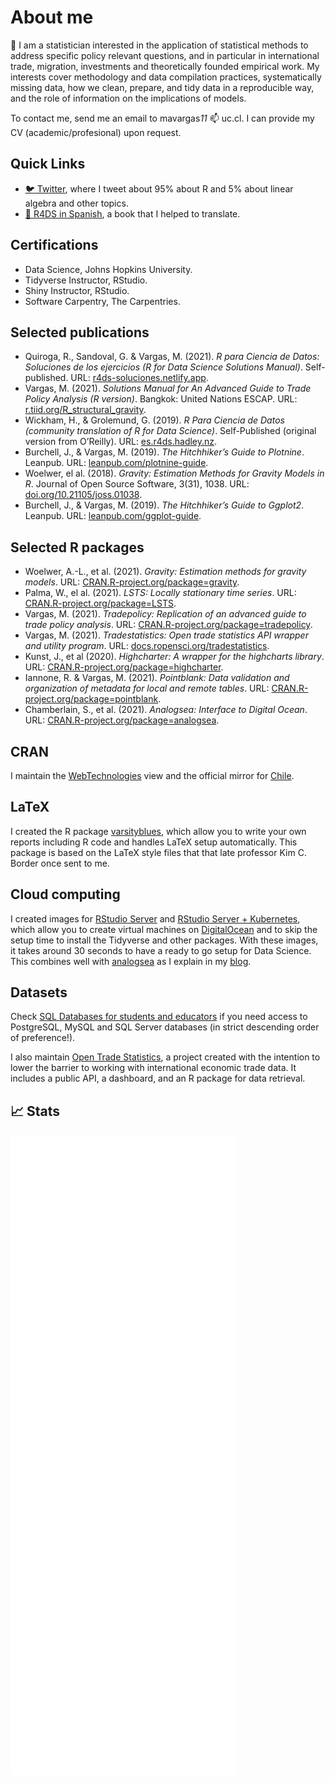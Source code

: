 # About me

👋 I am a statistician interested in the application of statistical methods to address specific policy relevant questions, and in particular in international trade, migration, investments and theoretically founded empirical work. My interests cover methodology and data compilation practices, systematically missing data, how we clean, prepare, and tidy data in a reproducible way, and the role of information on the implications of models.

<!--My 🧰 Toolbox includes:

<img src="https://raw.githubusercontent.com/devicons/devicon/master/icons/r/r-original.svg" alt="R Logo" width="50" height="50"/> <img src="https://raw.githubusercontent.com/devicons/devicon/master/icons/git/git-original-wordmark.svg" alt="Git Logo" width="50" height="50"/> <img src="https://raw.githubusercontent.com/devicons/devicon/master/icons/github/github-original-wordmark.svg" alt="Github Logo" width="50" height="50"/> <img src="https://raw.githubusercontent.com/devicons/devicon/master/icons/postgresql/postgresql-original-wordmark.svg" alt="SQL Logo" width="50" height="50"/> <img src="https://raw.githubusercontent.com/devicons/devicon/master/icons/digitalocean/digitalocean-original-wordmark.svg" alt="DigitalOcean Logo" width="50" height="50"/>-->

To contact me, send me an email to mavargas*11* 📫 uc.cl. I can provide my CV (academic/profesional) upon request.

## Quick Links

* [🐦 Twitter](https://twitter.com/pachadotdev), where I tweet about 95% about R and 5% about linear algebra and other topics.
* [📖 R4DS in Spanish](https://es.r4ds.hadley.nz/), a book that I helped to translate.

## Certifications

* Data Science, Johns Hopkins University.
* Tidyverse Instructor, RStudio.
* Shiny Instructor, RStudio.
* Software Carpentry, The Carpentries.

## Selected publications

*   Quiroga, R., Sandoval, G. & Vargas, M. (2021). _R para Ciencia de Datos: Soluciones de los ejercicios (R for Data Science Solutions Manual)_. Self-published. URL: [r4ds-soluciones.netlify.app](https://r4ds-soluciones.netlify.app).
*   Vargas, M. (2021). _Solutions Manual for An Advanced Guide to Trade Policy Analysis (R version)_. Bangkok: United Nations ESCAP. URL: [r.tiid.org/R\_structural\_gravity](https://r.tiid.org/R_structural_gravity).
*   Wickham, H., & Grolemund, G. (2019). _R Para Ciencia de Datos (community translation of R for Data Science)_. Self-Published (original version from O’Reilly). URL: [es.r4ds.hadley.nz](https://es.r4ds.hadley.nz).
*   Burchell, J., & Vargas, M. (2019). _The Hitchhiker’s Guide to Plotnine_. Leanpub. URL: [leanpub.com/plotnine-guide](https://leanpub.com/plotnine-guide).
*   Woelwer, el al. (2018). _Gravity: Estimation Methods for Gravity Models in R_. Journal of Open Source Software, 3(31), 1038. URL: [doi.org/10.21105/joss.01038](https://doi.org/10.21105/joss.01038).
*   Burchell, J., & Vargas, M. (2019). _The Hitchhiker’s Guide to Ggplot2_. Leanpub. URL: [leanpub.com/ggplot-guide](https://leanpub.com/ggplot-guide).

## Selected R packages

*   Woelwer, A.-L., et al. (2021). _Gravity: Estimation methods for gravity models_. URL: [CRAN.R-project.org/package=gravity](https://CRAN.R-project.org/package=gravity).
*   Palma, W., el al. (2021). _LSTS: Locally stationary time series_. URL: [CRAN.R-project.org/package=LSTS](https://CRAN.R-project.org/package=LSTS).
*   Vargas, M. (2021). _Tradepolicy: Replication of an advanced guide to trade policy analysis_. URL: [CRAN.R-project.org/package=tradepolicy](https://CRAN.R-project.org/package=tradepolicy).
*   Vargas, M. (2021). _Tradestatistics: Open trade statistics API wrapper and utility program_. URL: [docs.ropensci.org/tradestatistics](https://docs.ropensci.org/tradestatistics).
*   Kunst, J., et al (2020). _Highcharter: A wrapper for the highcharts library_. URL: [CRAN.R-project.org/package=highcharter](https://CRAN.R-project.org/package=highcharter).
*   Iannone, R. & Vargas, M. (2021). _Pointblank: Data validation and organization of metadata for local and remote tables_. URL: [CRAN.R-project.org/package=pointblank](https://CRAN.R-project.org/package=pointblank).
*   Chamberlain, S., et al. (2021). _Analogsea: Interface to Digital Ocean_. URL: [CRAN.R-project.org/package=analogsea](https://CRAN.R-project.org/package=analogsea).

## CRAN

I maintain the [WebTechnologies](https://cran.r-project.org/web/views/WebTechnologies.html) view and the official mirror for [Chile](https://cran.dcc.uchile.cl).

## LaTeX

I created the R package [varsityblues](https://github.com/pachadotdev/varsityblues), which allow you to write your own reports including R code and handles LaTeX setup automatically. This package is based on the LaTeX style files that that late professor Kim C. Border once sent to me.

## Cloud computing

I created images for [RStudio Server](https://marketplace.digitalocean.com/apps/rstudio) and [RStudio Server + Kubernetes](https://marketplace.digitalocean.com/apps/rstudio-kubernetes), which allow you to create virtual machines on [DigitalOcean](https://m.do.co/c/1d5a471e5f54) and to skip the setup time to install the Tidyverse and other packages. With these images, it takes around 30 seconds to have a ready to go setup for Data Science. This combines well with [analogsea](https://CRAN.R-project.org/package=analogsea) as I explain in my [blog](https://pacha.dev/blog/2021/07/17/analogsea-using-arrow-s3-and-digitalocean-for-efficient-model-fitting-in-rstudio/).

## Datasets

Check [SQL Databases for students and educators](https://databases.pacha.dev/) if you need access to PostgreSQL, MySQL and SQL Server databases (in strict descending order of preference!).

I also maintain [Open Trade Statistics](https://tradestatistics.io), a project created with the intention to lower the barrier to working with international economic trade data. It includes a public API, a dashboard, and an R package for data retrieval.

## 📈 Stats 

![Metrics](https://github.com/pachadotdev/pachadotdev/raw/main/github-metrics.svg)
